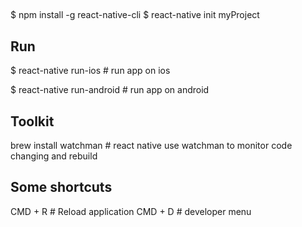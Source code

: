 ##
  $ npm install -g react-native-cli
  $ react-native init myProject

## Run 
  $ react-native run-ios       # run app on ios

  $ react-native run-android   # run app on android

## Toolkit
  brew install watchman  # react native use watchman to monitor code changing and rebuild

  
## Some shortcuts
  CMD + R            # Reload application
  CMD + D            # developer menu
